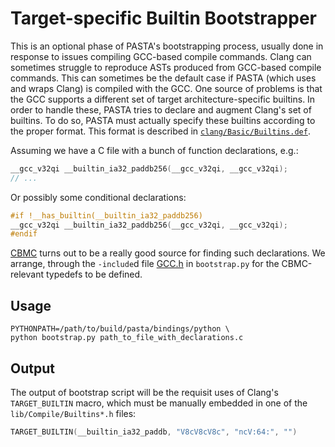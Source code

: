 # Target-specific Builtin Bootstrapper

This is an optional phase of PASTA's bootstrapping process, usually done in
response to issues compiling GCC-based compile commands. Clang can sometimes
struggle to reproduce ASTs produced from GCC-based compile commands. This can
sometimes be the default case if PASTA (which uses and wraps Clang) is compiled
with the GCC. One source of problems is that the GCC supports a different set
of target architecture-specific builtins. In order to handle these, PASTA tries
to declare and augment Clang's set of builtins. To do so, PASTA must actually
specify these builtins according to the proper format. This format is described
in [`clang/Basic/Builtins.def`](https://github.com/llvm/llvm-project/blob/main/clang/include/clang/Basic/Builtins.def#L17).

Assuming we have a C file with a bunch of function declarations, e.g.:

```c
__gcc_v32qi __builtin_ia32_paddb256(__gcc_v32qi, __gcc_v32qi);
// ...
```

Or possibly some conditional declarations:

```c
#if !__has_builtin(__builtin_ia32_paddb256)
__gcc_v32qi __builtin_ia32_paddb256(__gcc_v32qi, __gcc_v32qi);
#endif
```

[CBMC](https://github.com/diepbp/SlicingCBMC/tree/master/ansi-c) turns out to be
a really good source for finding such declarations. We arrange, through the
`-include`d file [GCC.h](GCC.h) in `bootstrap.py` for the CBMC-relevant typedefs
to be defined.

## Usage

```shell
PYTHONPATH=/path/to/build/pasta/bindings/python \
python bootstrap.py path_to_file_with_declarations.c
```

## Output

The output of bootstrap script will be the requisit uses of Clang's
`TARGET_BUILTIN` macro, which must be manually embedded in one of the
`lib/Compile/Builtins*.h` files:

```c
TARGET_BUILTIN(__builtin_ia32_paddb, "V8cV8cV8c", "ncV:64:", "")
```